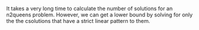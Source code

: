 It takes a very long time to calculate the number of solutions for an n2queens problem. However, we can get a lower bound by solving for only the the csolutions that have a strict linear pattern to them.
